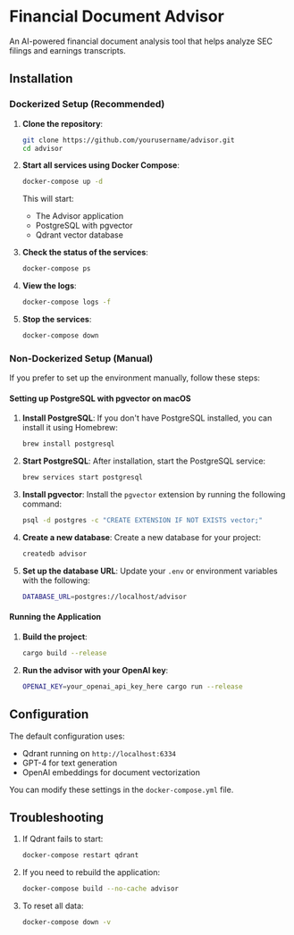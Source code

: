 # Financial Document Advisor

An AI-powered financial document analysis tool that helps analyze SEC filings and earnings transcripts.

## Installation

### Dockerized Setup (Recommended)

1. **Clone the repository**:
   ```bash
   git clone https://github.com/yourusername/advisor.git
   cd advisor
   ```

2. **Start all services using Docker Compose**:
   ```bash
   docker-compose up -d
   ```

   This will start:
   - The Advisor application
   - PostgreSQL with pgvector
   - Qdrant vector database

3. **Check the status of the services**:
   ```bash
   docker-compose ps
   ```

4. **View the logs**:
   ```bash
   docker-compose logs -f
   ```

5. **Stop the services**:
   ```bash
   docker-compose down
   ```

### Non-Dockerized Setup (Manual)

If you prefer to set up the environment manually, follow these steps:

#### Setting up PostgreSQL with pgvector on macOS

1. **Install PostgreSQL**:
   If you don't have PostgreSQL installed, you can install it using Homebrew:
   ```bash
   brew install postgresql
   ```

2. **Start PostgreSQL**:
   After installation, start the PostgreSQL service:
   ```bash
   brew services start postgresql
   ```

3. **Install pgvector**:
   Install the `pgvector` extension by running the following command:
   ```bash
   psql -d postgres -c "CREATE EXTENSION IF NOT EXISTS vector;"
   ```

4. **Create a new database**:
   Create a new database for your project:
   ```bash
   createdb advisor
   ```

5. **Set up the database URL**:
   Update your `.env` or environment variables with the following:
   ```bash
   DATABASE_URL=postgres://localhost/advisor
   ```

#### Running the Application

1. **Build the project**:
   ```bash
   cargo build --release
   ```

2. **Run the advisor with your OpenAI key**:
   ```bash
   OPENAI_KEY=your_openai_api_key_here cargo run --release
   ```

## Configuration

The default configuration uses:
- Qdrant running on `http://localhost:6334`
- GPT-4 for text generation
- OpenAI embeddings for document vectorization

You can modify these settings in the `docker-compose.yml` file.

## Troubleshooting

1. If Qdrant fails to start:
   ```bash
   docker-compose restart qdrant
   ```

2. If you need to rebuild the application:
   ```bash
   docker-compose build --no-cache advisor
   ```

3. To reset all data:
   ```bash
   docker-compose down -v
   ```
